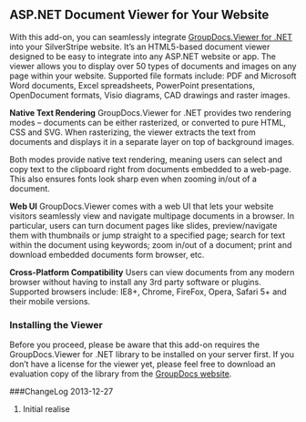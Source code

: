 <h2>ASP.NET Document Viewer for Your Website</h2>
With this add-on, you can seamlessly integrate <a href="http://groupdocs.com/dot-net/document-viewer-library" target="_blank">GroupDocs.Viewer for .NET</a> into your SilverStripe website. It’s an HTML5-based document viewer designed to be easy to integrate into any ASP.NET website or app. The viewer allows you to display over 50 types of documents and images on any page within your website. Supported file formats include: PDF and Microsoft Word documents, Excel spreadsheets, PowerPoint presentations, OpenDocument formats, Visio diagrams, CAD drawings and raster images.

<strong>Native Text Rendering</strong>
GroupDocs.Viewer for .NET provides two rendering modes – documents can be either rasterized, or converted to pure HTML, CSS and SVG. When rasterizing, the viewer extracts the text from documents and displays it in a separate layer on top of background images.

Both modes provide native text rendering, meaning users can select and copy text to the clipboard right from documents embedded to a web-page. This also ensures fonts look sharp even when zooming in/out of a document.

<strong>Web UI</strong>
GroupDocs.Viewer comes with a web UI that lets your website visitors seamlessly view and navigate multipage documents in a browser. In particular, users can turn document pages like slides, preview/navigate them with thumbnails or jump straight to a specified page; search for text within the document using keywords; zoom in/out of a document; print and download embedded documents form browser, etc.

<strong>Cross-Platform Compatibility</strong>
Users can view documents from any modern browser without having to install any 3rd party software or plugins. Supported browsers include: IE8+, Chrome, FireFox, Opera, Safari 5+ and their mobile versions.

<h3>Installing the Viewer</h3>
Before you proceed, please be aware that this add-on requires the GroupDocs.Viewer for .NET library to be installed on your server first. If you don’t have a license for the viewer yet, please feel free to download an evaluation copy of the library from the <a href="http://groupdocs.com/dot-net/document-viewer-library" target="_blank">GroupDocs website</a>.

###ChangeLog
2013-12-27
1.  Initial realise
